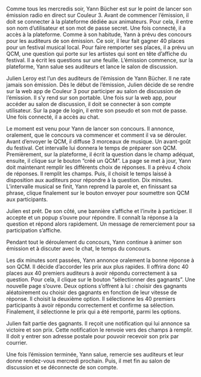 Comme tous les mercredis soir, Yann Bücher est sur le point de lancer son émission radio en direct sur Couleur 3. Avant de commencer l’émission, il doit se connecter à la plateforme dédiée aux animateurs. Pour cela, il entre son nom d’utilisateur et son mot de passe secret. Une fois connecté, il a accès à la plateforme. Comme à son habitude, Yann à prévu des concours pour les auditeurs de son émission. Ce soir, il leur fait gagner 40 places pour un festival musical local. Pour faire remporter ses places, il a prévu un QCM, une question qui porte sur les artistes qui sont en tête d’affiche du festival. Il a écrit les questions sur une feuille. L’émission commence, sur la plateforme, Yann salue ses auditeurs et lance le salon de discussion.  
  
Julien Leroy est l’un des auditeurs de l’émission de Yann Bücher. Il ne rate jamais son émission. Dès le début de l’émission, Julien décide de se rendre sur la web app de Couleur 3 pour participer au salon de discussion de l’émission. Il s’y rend sur son portable. Une fois sur la web app, pour accéder au salon de discussion, il doit se connecter à son compte utilisateur. Sur la page de login, il entre son pseudo et son mot de passe. Une fois connecté, il a accès au chat.  
  
Le moment est venu pour Yann de lancer son concours. Il annonce, oralement, que le concours va commencer et comment il va se dérouler. Avant d’envoyer le QCM, il diffuse 3 morceaux de musique. Un avant-goût du festival. Cet intervalle lui donnera le temps de préparer son QCM. Premièrement, sur la plateforme, il écrit la question dans le champ adéquat, ensuite, il clique sur le bouton “créé un QCM”. La page se met à jour, Yann doit maintenant remplir les différents choix de réponses. Il a prévu 4 choix de réponses. Il remplit les champs. Puis, il choisit le temps laissé à disposition aux auditeurs pour répondre à la question. Dix minutes.  
L’intervalle musical se finit, Yann reprend la parole et, en finissant sa phrase, clique finalement sur le bouton envoyer pour soumettre son QCM aux participants.  
  
Julien est prêt. De son côté, une bannière s’affiche et l’invite à participer. Il accepte et un popup s’ouvre pour répondre. Il connaît la réponse à la question et répond alors rapidement. Un message de remerciement pour sa participation s’affiche.  
  
Pendant tout le déroulement du concours, Yann continue à animer son émission et à discuter avec le chat, le temps du concours.  
  
Les dix minutes sont passées, Yann annonce oralement la bonne réponse à son QCM. Il décide d’accorder les prix aux plus rapides. Il offrira donc 40 places aux 40 premiers auditeurs à avoir répondu correctement à sa question. Pour cela, il clique sur le bouton “sélectionner des gagnants”. Une nouvelle page s’ouvre. Deux options s’offrent à lui : choisir des gagnants aléatoirement ou choisir des gagnants en fonction de leur vitesse de réponse. Il choisit la deuxième option. Il sélectionne les 40 premiers participants à avoir répondu correctement et confirme sa sélection. Finalement, il sélectionne le prix qui a été remporté, parmi les options.  
  
Julien fait partie des gagnants. Il reçoit une notification qui lui annonce sa victoire et son prix. Cette notification le renvoie vers des champs à remplir. Il doit y entrer son adresse postale pour pouvoir recevoir son prix par courrier.  
  
Une fois l’émission terminée, Yann salue, remercie ses auditeurs et leur donne rendez-vous mercredi prochain. Puis, il met fin au salon de discussion et se déconnecte de son compte.